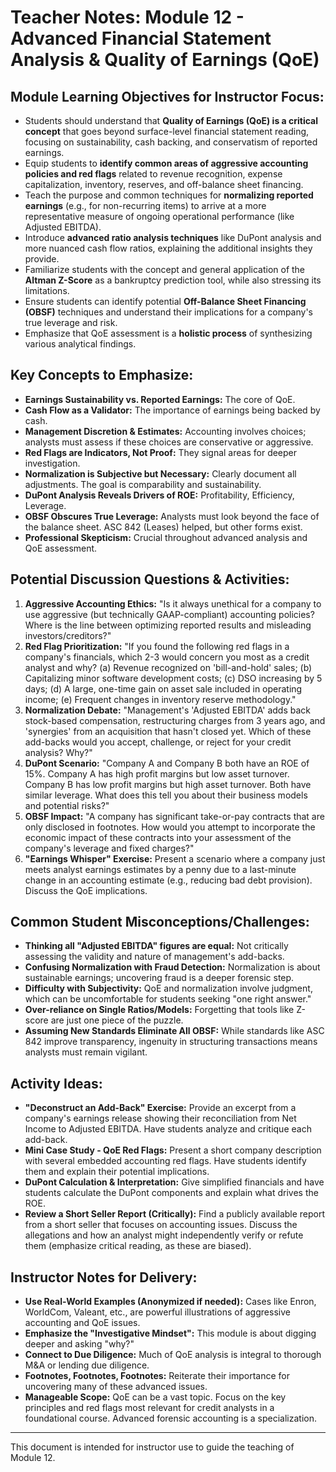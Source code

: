 # Teacher Notes: Module 12 - Advanced Financial Statement Analysis & Quality of Earnings (QoE)

## Module Learning Objectives for Instructor Focus:

*   Students should understand that **Quality of Earnings (QoE) is a critical concept** that goes beyond surface-level financial statement reading, focusing on sustainability, cash backing, and conservatism of reported earnings.
*   Equip students to **identify common areas of aggressive accounting policies and red flags** related to revenue recognition, expense capitalization, inventory, reserves, and off-balance sheet financing.
*   Teach the purpose and common techniques for **normalizing reported earnings** (e.g., for non-recurring items) to arrive at a more representative measure of ongoing operational performance (like Adjusted EBITDA).
*   Introduce **advanced ratio analysis techniques** like DuPont analysis and more nuanced cash flow ratios, explaining the additional insights they provide.
*   Familiarize students with the concept and general application of the **Altman Z-Score** as a bankruptcy prediction tool, while also stressing its limitations.
*   Ensure students can identify potential **Off-Balance Sheet Financing (OBSF)** techniques and understand their implications for a company's true leverage and risk.
*   Emphasize that QoE assessment is a **holistic process** of synthesizing various analytical findings.

## Key Concepts to Emphasize:

*   **Earnings Sustainability vs. Reported Earnings:** The core of QoE.
*   **Cash Flow as a Validator:** The importance of earnings being backed by cash.
*   **Management Discretion & Estimates:** Accounting involves choices; analysts must assess if these choices are conservative or aggressive.
*   **Red Flags are Indicators, Not Proof:** They signal areas for deeper investigation.
*   **Normalization is Subjective but Necessary:** Clearly document all adjustments. The goal is comparability and sustainability.
*   **DuPont Analysis Reveals Drivers of ROE:** Profitability, Efficiency, Leverage.
*   **OBSF Obscures True Leverage:** Analysts must look beyond the face of the balance sheet. ASC 842 (Leases) helped, but other forms exist.
*   **Professional Skepticism:** Crucial throughout advanced analysis and QoE assessment.

## Potential Discussion Questions & Activities:

1.  **Aggressive Accounting Ethics:** "Is it always unethical for a company to use aggressive (but technically GAAP-compliant) accounting policies? Where is the line between optimizing reported results and misleading investors/creditors?"
2.  **Red Flag Prioritization:** "If you found the following red flags in a company's financials, which 2-3 would concern you most as a credit analyst and why? (a) Revenue recognized on 'bill-and-hold' sales; (b) Capitalizing minor software development costs; (c) DSO increasing by 5 days; (d) A large, one-time gain on asset sale included in operating income; (e) Frequent changes in inventory reserve methodology."
3.  **Normalization Debate:** "Management's 'Adjusted EBITDA' adds back stock-based compensation, restructuring charges from 3 years ago, and 'synergies' from an acquisition that hasn't closed yet. Which of these add-backs would you accept, challenge, or reject for your credit analysis? Why?"
4.  **DuPont Scenario:** "Company A and Company B both have an ROE of 15%. Company A has high profit margins but low asset turnover. Company B has low profit margins but high asset turnover. Both have similar leverage. What does this tell you about their business models and potential risks?"
5.  **OBSF Impact:** "A company has significant take-or-pay contracts that are only disclosed in footnotes. How would you attempt to incorporate the economic impact of these contracts into your assessment of the company's leverage and fixed charges?"
6.  **"Earnings Whisper" Exercise:** Present a scenario where a company just meets analyst earnings estimates by a penny due to a last-minute change in an accounting estimate (e.g., reducing bad debt provision). Discuss the QoE implications.

## Common Student Misconceptions/Challenges:

*   **Thinking all "Adjusted EBITDA" figures are equal:** Not critically assessing the validity and nature of management's add-backs.
*   **Confusing Normalization with Fraud Detection:** Normalization is about sustainable earnings; uncovering fraud is a deeper forensic step.
*   **Difficulty with Subjectivity:** QoE and normalization involve judgment, which can be uncomfortable for students seeking "one right answer."
*   **Over-reliance on Single Ratios/Models:** Forgetting that tools like Z-score are just one piece of the puzzle.
*   **Assuming New Standards Eliminate All OBSF:** While standards like ASC 842 improve transparency, ingenuity in structuring transactions means analysts must remain vigilant.

## Activity Ideas:

*   **"Deconstruct an Add-Back" Exercise:** Provide an excerpt from a company's earnings release showing their reconciliation from Net Income to Adjusted EBITDA. Have students analyze and critique each add-back.
*   **Mini Case Study - QoE Red Flags:** Present a short company description with several embedded accounting red flags. Have students identify them and explain their potential implications.
*   **DuPont Calculation & Interpretation:** Give simplified financials and have students calculate the DuPont components and explain what drives the ROE.
*   **Review a Short Seller Report (Critically):** Find a publicly available report from a short seller that focuses on accounting issues. Discuss the allegations and how an analyst might independently verify or refute them (emphasize critical reading, as these are biased).

## Instructor Notes for Delivery:

*   **Use Real-World Examples (Anonymized if needed):** Cases like Enron, WorldCom, Valeant, etc., are powerful illustrations of aggressive accounting and QoE issues.
*   **Emphasize the "Investigative Mindset":** This module is about digging deeper and asking "why?"
*   **Connect to Due Diligence:** Much of QoE analysis is integral to thorough M&A or lending due diligence.
*   **Footnotes, Footnotes, Footnotes:** Reiterate their importance for uncovering many of these advanced issues.
*   **Manageable Scope:** QoE can be a vast topic. Focus on the key principles and red flags most relevant for credit analysts in a foundational course. Advanced forensic accounting is a specialization.

---
This document is intended for instructor use to guide the teaching of Module 12.
